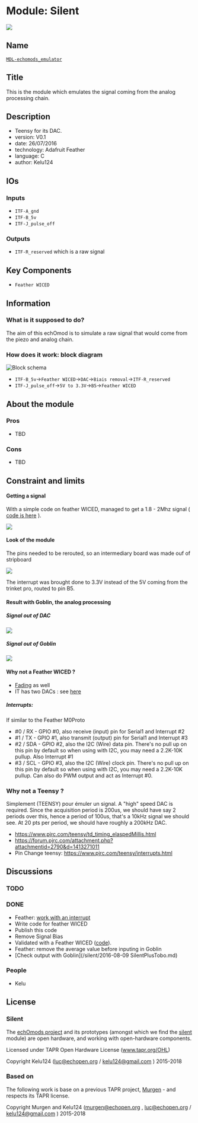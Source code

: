 # Module: Silent

![](/silent/viewme.png)

## Name

[`MDL-echomods_emulator`]()

## Title

This is the module which emulates the signal coming from the analog processing chain.

## Description

* Teensy for its DAC.
* version: V0.1
* date: 26/07/2016
* technology: Adafruit Feather
* language: C
* author: Kelu124

## IOs

### Inputs

* `ITF-A_gnd`
* `ITF-B_5v`
* `ITF-J_pulse_off`

### Outputs

* `ITF-R_reserved` which is a raw signal

## Key Components

* `Feather WICED`

## Information

### What is it supposed to do?

The aim of this echOmod is to simulate a raw signal that would come from the piezo and analog chain.

### How does it work: block diagram

![Block schema](/silent/source/blocks.png)

* `ITF-B_5v`->`Feather WICED`->`DAC`->`Biais removal`->`ITF-R_reserved`
* `ITF-J_pulse_off`->`5V to 3.3V`->`B5`->`Feather WICED`

## About the module

### Pros

* TBD

### Cons

* TBD

## Constraint and limits

#### Getting a signal 

With a simple code on feather WICED, managed to get a 1.8 - 2Mhz signal ( [code is here](software/featherWICED/SimpleSignalGenerator.ino) ).

![](software/featherWICED/SimpleSignalGenerator.png)

#### Look of the module

The pins needed to be rerouted, so an intermediary board was made ouf of stripboard

![](images/silent.png)

The interrupt was brought done to 3.3V instead of the 5V coming from the trinket pro, routed to pin B5.

#### Result with Goblin, the analog processing

##### Signal out of DAC

![](/silent/images/SilentOutput.JPG)

##### Signal out of Goblin

![](/silent/images/SilentEnveloppeFinal.JPG)

#### Why not a Feather WICED ?

* [Fading](https://github.com/adafruit/Adafruit_WICED_Arduino/blob/master/examples/Hardware/PWM/Fading/Fading.ino) as well 
* IT has two DACs : see [here](https://cdn-learn.adafruit.com/assets/assets/000/031/391/medium800/adafruit_products_WICEDPinout.jpg?1458753854) 

##### Interrupts:

If similar to the Feather M0Proto

* #0 / RX - GPIO #0, also receive (input) pin for Serial1 and Interrupt #2
* #1 / TX - GPIO #1, also transmit (output) pin for Serial1 and Interrupt #3
* #2 / SDA - GPIO #2, also the I2C (Wire) data pin. There's no pull up on this pin by default so when using with I2C, you may need a 2.2K-10K pullup. Also Interrupt #1
* #3 / SCL - GPIO #3, also the I2C (Wire) clock pin. There's no pull up on this pin by default so when using with I2C, you may need a 2.2K-10K pullup. Can also do PWM output and act as Interrupt #0.

### Why not a Teensy ?

Simplement (TEENSY) pour émuler un signal. A "high" speed DAC is required. Since the acquisition period is 200us, we should have say 2 periods over this, hence a period of 100us, that's a 10kHz signal we should see. At 20 pts per period, we should have roughly a 200kHz DAC.
* https://www.pjrc.com/teensy/td_timing_elaspedMillis.html
* https://forum.pjrc.com/attachment.php?attachmentid=2790&d=1413271011
* Pin Change teensy: https://www.pjrc.com/teensy/interrupts.html


## Discussions

### TODO

### DONE

* Feather: [work with an interrupt](/silent/software/featherWICED/SignalGenerator.ino)
* Write code for feather WICED
* Publish this code
* Remove Signal Bias
* Validated with a Feather WICED ([code](/silent/software/featherWICED/SimpleSignalGenerator.ino)).
* Feather: remove the average value before inputing in Goblin
* [Check output with Goblin](/silent/2016-08-09 SilentPlusTobo.md)

### People

* Kelu

## License

### Silent 

The [echOmods project](https://github.com/kelu124/echomods) and its prototypes (amongst which we find the [silent](/silent/) module) are open hardware, and working with open-hardware components.

Licensed under TAPR Open Hardware License (www.tapr.org/OHL)

Copyright Kelu124 (luc@echopen.org / kelu124@gmail.com ) 2015-2018

### Based on 

The following work is base on a previous TAPR project, [Murgen](https://github.com/kelu124/murgen-dev-kit) - and respects its TAPR license.

Copyright Murgen and Kelu124 (murgen@echopen.org , luc@echopen.org / kelu124@gmail.com ) 2015-2018


